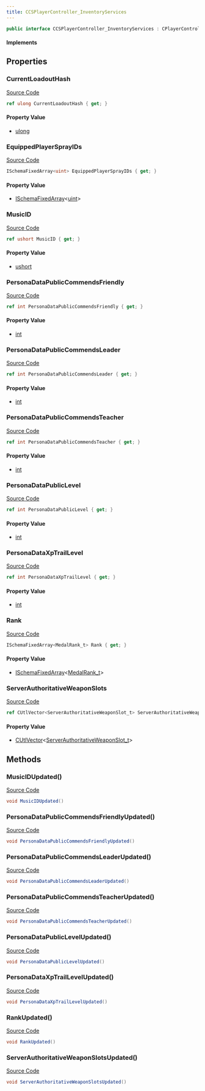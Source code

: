 ```yaml
---
title: CCSPlayerController_InventoryServices
---
```


```csharp
public interface CCSPlayerController_InventoryServices : CPlayerControllerComponent, ISchemaClass<CPlayerControllerComponent>, ISchemaClass<CCSPlayerController_InventoryServices>, ISchemaField, ISchemaClass, INativeHandle
```

#### Implements

## Properties

### CurrentLoadoutHash

[Source Code](https://github.com/swiftly-solution/swiftlys2/blob/main/managed/src/SwiftlyS2.Generated/Schemas/Interfaces/CCSPlayerController_InventoryServices.cs#L33)

```csharp
ref ulong CurrentLoadoutHash { get; }
```

#### Property Value

- [ulong](https://learn.microsoft.com/dotnet/api/system.uint64)

### EquippedPlayerSprayIDs

[Source Code](https://github.com/swiftly-solution/swiftlys2/blob/main/managed/src/SwiftlyS2.Generated/Schemas/Interfaces/CCSPlayerController_InventoryServices.cs#L31)

```csharp
ISchemaFixedArray<uint> EquippedPlayerSprayIDs { get; }
```

#### Property Value

- [ISchemaFixedArray](/docs/api/shared/schemas/ischemafixedarray-1)<[uint](https://learn.microsoft.com/dotnet/api/system.uint32)>

### MusicID

[Source Code](https://github.com/swiftly-solution/swiftlys2/blob/main/managed/src/SwiftlyS2.Generated/Schemas/Interfaces/CCSPlayerController_InventoryServices.cs#L17)

```csharp
ref ushort MusicID { get; }
```

#### Property Value

- [ushort](https://learn.microsoft.com/dotnet/api/system.uint16)

### PersonaDataPublicCommendsFriendly

[Source Code](https://github.com/swiftly-solution/swiftlys2/blob/main/managed/src/SwiftlyS2.Generated/Schemas/Interfaces/CCSPlayerController_InventoryServices.cs#L27)

```csharp
ref int PersonaDataPublicCommendsFriendly { get; }
```

#### Property Value

- [int](https://learn.microsoft.com/dotnet/api/system.int32)

### PersonaDataPublicCommendsLeader

[Source Code](https://github.com/swiftly-solution/swiftlys2/blob/main/managed/src/SwiftlyS2.Generated/Schemas/Interfaces/CCSPlayerController_InventoryServices.cs#L23)

```csharp
ref int PersonaDataPublicCommendsLeader { get; }
```

#### Property Value

- [int](https://learn.microsoft.com/dotnet/api/system.int32)

### PersonaDataPublicCommendsTeacher

[Source Code](https://github.com/swiftly-solution/swiftlys2/blob/main/managed/src/SwiftlyS2.Generated/Schemas/Interfaces/CCSPlayerController_InventoryServices.cs#L25)

```csharp
ref int PersonaDataPublicCommendsTeacher { get; }
```

#### Property Value

- [int](https://learn.microsoft.com/dotnet/api/system.int32)

### PersonaDataPublicLevel

[Source Code](https://github.com/swiftly-solution/swiftlys2/blob/main/managed/src/SwiftlyS2.Generated/Schemas/Interfaces/CCSPlayerController_InventoryServices.cs#L21)

```csharp
ref int PersonaDataPublicLevel { get; }
```

#### Property Value

- [int](https://learn.microsoft.com/dotnet/api/system.int32)

### PersonaDataXpTrailLevel

[Source Code](https://github.com/swiftly-solution/swiftlys2/blob/main/managed/src/SwiftlyS2.Generated/Schemas/Interfaces/CCSPlayerController_InventoryServices.cs#L29)

```csharp
ref int PersonaDataXpTrailLevel { get; }
```

#### Property Value

- [int](https://learn.microsoft.com/dotnet/api/system.int32)

### Rank

[Source Code](https://github.com/swiftly-solution/swiftlys2/blob/main/managed/src/SwiftlyS2.Generated/Schemas/Interfaces/CCSPlayerController_InventoryServices.cs#L19)

```csharp
ISchemaFixedArray<MedalRank_t> Rank { get; }
```

#### Property Value

- [ISchemaFixedArray](/docs/api/shared/schemas/ischemafixedarray-1)<[MedalRank_t](/docs/api/shared/schemadefinitions/medalrank_t)>

### ServerAuthoritativeWeaponSlots

[Source Code](https://github.com/swiftly-solution/swiftlys2/blob/main/managed/src/SwiftlyS2.Generated/Schemas/Interfaces/CCSPlayerController_InventoryServices.cs#L35)

```csharp
ref CUtlVector<ServerAuthoritativeWeaponSlot_t> ServerAuthoritativeWeaponSlots { get; }
```

#### Property Value

- [CUtlVector](/docs/api/-1)<[ServerAuthoritativeWeaponSlot_t](/docs/api/shared/schemadefinitions/serverauthoritativeweaponslot_t)>

## Methods

### MusicIDUpdated()

[Source Code](https://github.com/swiftly-solution/swiftlys2/blob/main/managed/src/SwiftlyS2.Generated/Schemas/Interfaces/CCSPlayerController_InventoryServices.cs#L37)

```csharp
void MusicIDUpdated()
```

### PersonaDataPublicCommendsFriendlyUpdated()

[Source Code](https://github.com/swiftly-solution/swiftlys2/blob/main/managed/src/SwiftlyS2.Generated/Schemas/Interfaces/CCSPlayerController_InventoryServices.cs#L42)

```csharp
void PersonaDataPublicCommendsFriendlyUpdated()
```

### PersonaDataPublicCommendsLeaderUpdated()

[Source Code](https://github.com/swiftly-solution/swiftlys2/blob/main/managed/src/SwiftlyS2.Generated/Schemas/Interfaces/CCSPlayerController_InventoryServices.cs#L40)

```csharp
void PersonaDataPublicCommendsLeaderUpdated()
```

### PersonaDataPublicCommendsTeacherUpdated()

[Source Code](https://github.com/swiftly-solution/swiftlys2/blob/main/managed/src/SwiftlyS2.Generated/Schemas/Interfaces/CCSPlayerController_InventoryServices.cs#L41)

```csharp
void PersonaDataPublicCommendsTeacherUpdated()
```

### PersonaDataPublicLevelUpdated()

[Source Code](https://github.com/swiftly-solution/swiftlys2/blob/main/managed/src/SwiftlyS2.Generated/Schemas/Interfaces/CCSPlayerController_InventoryServices.cs#L39)

```csharp
void PersonaDataPublicLevelUpdated()
```

### PersonaDataXpTrailLevelUpdated()

[Source Code](https://github.com/swiftly-solution/swiftlys2/blob/main/managed/src/SwiftlyS2.Generated/Schemas/Interfaces/CCSPlayerController_InventoryServices.cs#L43)

```csharp
void PersonaDataXpTrailLevelUpdated()
```

### RankUpdated()

[Source Code](https://github.com/swiftly-solution/swiftlys2/blob/main/managed/src/SwiftlyS2.Generated/Schemas/Interfaces/CCSPlayerController_InventoryServices.cs#L38)

```csharp
void RankUpdated()
```

### ServerAuthoritativeWeaponSlotsUpdated()

[Source Code](https://github.com/swiftly-solution/swiftlys2/blob/main/managed/src/SwiftlyS2.Generated/Schemas/Interfaces/CCSPlayerController_InventoryServices.cs#L44)

```csharp
void ServerAuthoritativeWeaponSlotsUpdated()
```

